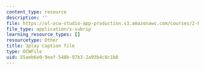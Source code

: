 ```yaml
---
content_type: resource
description: ''
file: https://ol-ocw-studio-app-production.s3.amazonaws.com/courses/2-627-fundamentals-of-photovoltaics-fall-2013/55aeb6e09eaf548b97b32a93b4c8c1b8_w6Gfm4D_pmw.vtt
file_type: application/x-subrip
learning_resource_types: []
resourcetype: Other
title: 3play caption file
type: OCWFile
uid: 55aeb6e0-9eaf-548b-97b3-2a93b4c8c1b8
---
```

